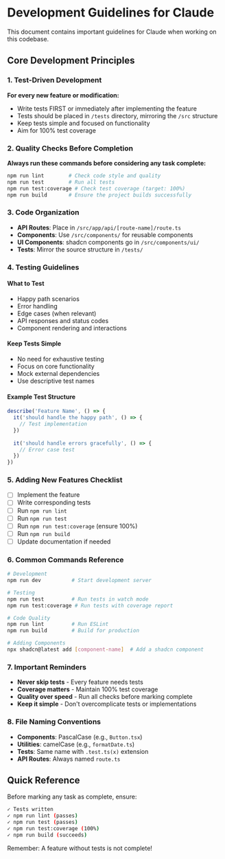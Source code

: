 # Development Guidelines for Claude

This document contains important guidelines for Claude when working on this codebase.

## Core Development Principles

### 1. Test-Driven Development

**For every new feature or modification:**
- Write tests FIRST or immediately after implementing the feature
- Tests should be placed in `/tests` directory, mirroring the `/src` structure
- Keep tests simple and focused on functionality
- Aim for 100% test coverage

### 2. Quality Checks Before Completion

**Always run these commands before considering any task complete:**

```bash
npm run lint        # Check code style and quality
npm run test        # Run all tests
npm run test:coverage # Check test coverage (target: 100%)
npm run build       # Ensure the project builds successfully
```

### 3. Code Organization

- **API Routes**: Place in `/src/app/api/[route-name]/route.ts`
- **Components**: Use `/src/components/` for reusable components
- **UI Components**: shadcn components go in `/src/components/ui/`
- **Tests**: Mirror the source structure in `/tests/`

### 4. Testing Guidelines

#### What to Test
- Happy path scenarios
- Error handling
- Edge cases (when relevant)
- API responses and status codes
- Component rendering and interactions

#### Keep Tests Simple
- No need for exhaustive testing
- Focus on core functionality
- Mock external dependencies
- Use descriptive test names

#### Example Test Structure
```typescript
describe('Feature Name', () => {
  it('should handle the happy path', () => {
    // Test implementation
  })
  
  it('should handle errors gracefully', () => {
    // Error case test
  })
})
```

### 5. Adding New Features Checklist

- [ ] Implement the feature
- [ ] Write corresponding tests
- [ ] Run `npm run lint`
- [ ] Run `npm run test`
- [ ] Run `npm run test:coverage` (ensure 100%)
- [ ] Run `npm run build`
- [ ] Update documentation if needed

### 6. Common Commands Reference

```bash
# Development
npm run dev          # Start development server

# Testing
npm run test         # Run tests in watch mode
npm run test:coverage # Run tests with coverage report

# Code Quality
npm run lint         # Run ESLint
npm run build        # Build for production

# Adding Components
npx shadcn@latest add [component-name]  # Add a shadcn component
```

### 7. Important Reminders

- **Never skip tests** - Every feature needs tests
- **Coverage matters** - Maintain 100% test coverage
- **Quality over speed** - Run all checks before marking complete
- **Keep it simple** - Don't overcomplicate tests or implementations

### 8. File Naming Conventions

- **Components**: PascalCase (e.g., `Button.tsx`)
- **Utilities**: camelCase (e.g., `formatDate.ts`)
- **Tests**: Same name with `.test.ts(x)` extension
- **API Routes**: Always named `route.ts`

## Quick Reference

Before marking any task as complete, ensure:

```bash
✓ Tests written
✓ npm run lint (passes)
✓ npm run test (passes)
✓ npm run test:coverage (100%)
✓ npm run build (succeeds)
```

Remember: A feature without tests is not complete!